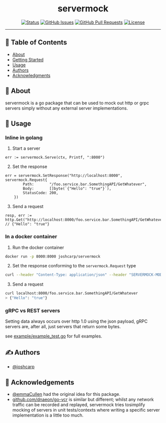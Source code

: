 
<p align="center">
</p>


<h1 align="center">servermock</h1>

<div align="center">

[![Status](https://img.shields.io/badge/status-active-success.svg)]()
[![GitHub Issues](https://img.shields.io/github/issues/joshcarp/servermock)](https://github.com/joshcarp/servermock/issues)
[![GitHub Pull Requests](https://img.shields.io/github/issues-pr/joshcarp/servermock)](https://github.com/joshcarp/servermock/pulls)
[![License](https://img.shields.io/badge/license-apache2-blue.svg)](/LICENSE)

</div>

---


## 📝 Table of Contents
- [About](#about)
- [Getting Started](#getting_started)
- [Usage](#usage)
- [Authors](#authors)
- [Acknowledgments](#acknowledgement)

## 🧐 About <a name = "about"></a>

servermock is a go package that can be used to mock out http or grpc servers simply without any external server implementations.


## 🚀 Usage <a name = "usage"></a>

### Inline in golang
1. Start a server
```golang
err := servermock.Serve(ctx, Printf, ":8000")
```
2. Set the response
```golang
err = servermock.SetResponse("http://localhost:8000", servermock.Request{
		Path:       "/foo.service.bar.SomethingAPI/GetWhatever",
		Body:       []byte(`{"Hello": "true"}`),
		StatusCode: 200,
	})
```
3. Send a request
```golang
resp, err := http.Get("http://localhost:8000/foo.service.bar.SomethingAPI/GetWhatever")
// {"Hello": "true"}
```

### In a docker container
1. Run the docker container
```bash
docker run -p 8000:8000 joshcarp/servermock
```
2. Set the response conforming to the `servermock.Request` type
```bash
curl --header "Content-Type: application/json" --header "SERVERMOCK-MODE: SET" --request POST --data '{"path":"/foo.service.bar.SomethingAPI/GetWhatever","body":"eyJIZWxsbyI6ICJ0cnVlIn0=","status_code":200' http://localhost:8000/foo.service.bar.SomethingAPI/GetWhatever
```
3. Send a request
```bash
curl localhost:8000/foo.service.bar.SomethingAPI/GetWhatever
> {"Hello": "true"}                                                                                                  
```

### gRPC vs REST servers

Setting data always occurs over http 1.0 using the json payload, gRPC servers are, after all, just servers that return some bytes.

see [example/example_test.go](example/example_test.go) for full examples.

## ✍️ Authors <a name = "authors"></a>
- [@joshcarp](https://github.com/joshcarp)

## 🎉 Acknowledgements <a name = "acknowledgement"></a>
- [@emmaCullen](https://github.com/emmaCullen) had the original idea for this package.
- [github.com/dnaeon/go-vcr](https://github.com/dnaeon/go-vcr) is similar but different; whilst any network traffic can be recorded and replayed, servermock tries tosimplify mocking of servers in unit tests/contexts where writing a specific server implementation is a little too much. 
